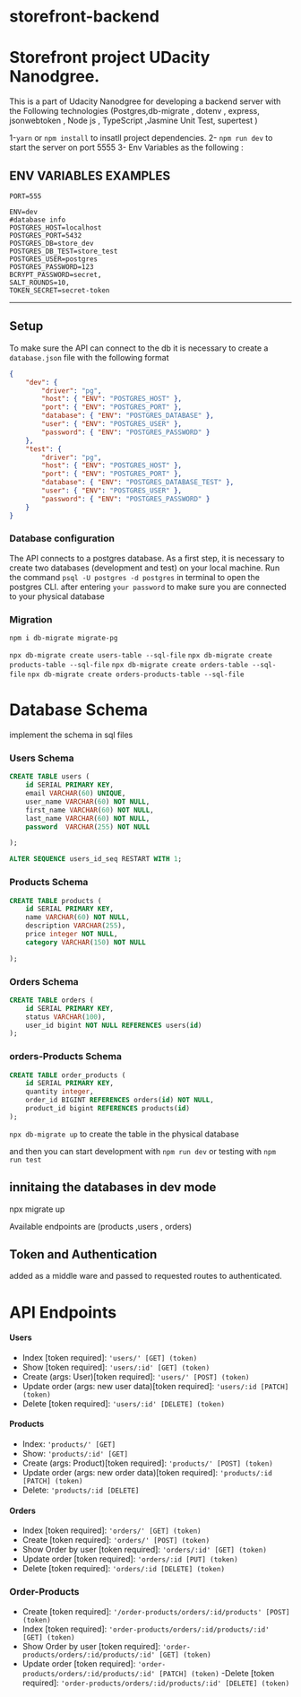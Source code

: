 # storefront-backend

# Storefront project UDacity Nanodgree.

This is a part of Udacity Nanodgree for developing a backend server with the Following technologies (Postgres,db-migrate , dotenv , express, jsonwebtoken , Node js , TypeScript ,Jasmine Unit Test, supertest )

1-`yarn` or `npm install` to insatll project dependencies.
2- `npm run dev` to start the server on port 5555
3- Env Variables as the following :

## ENV VARIABLES EXAMPLES

```
PORT=555

ENV=dev
#database info
POSTGRES_HOST=localhost
POSTGRES_PORT=5432
POSTGRES_DB=store_dev
POSTGRES_DB_TEST=store_test
POSTGRES_USER=postgres
POSTGRES_PASSWORD=123
BCRYPT_PASSWORD=secret,
SALT_ROUNDS=10,
TOKEN_SECRET=secret-token
```

---

## Setup

To make sure the API can connect to the db it is necessary to create a `database.json` file with the following format

```json
{
    "dev": {
        "driver": "pg",
        "host": { "ENV": "POSTGRES_HOST" },
        "port": { "ENV": "POSTGRES_PORT" },
        "database": { "ENV": "POSTGRES_DATABASE" },
        "user": { "ENV": "POSTGRES_USER" },
        "password": { "ENV": "POSTGRES_PASSWORD" }
    },
    "test": {
        "driver": "pg",
        "host": { "ENV": "POSTGRES_HOST" },
        "port": { "ENV": "POSTGRES_PORT" },
        "database": { "ENV": "POSTGRES_DATABASE_TEST" },
        "user": { "ENV": "POSTGRES_USER" },
        "password": { "ENV": "POSTGRES_PASSWORD" }
    }
}
```

### Database configuration

The API connects to a postgres database. As a first step, it is necessary to create two databases (development and test) on your local machine. Run the command `psql -U postgres -d postgres` in terminal to open the postgres CLI. after entering `your password` to make sure you are connected to your physical database

### Migration

`npm i db-migrate migrate-pg`

`npx db-migrate create users-table --sql-file`
`npx db-migrate create products-table --sql-file`
`npx db-migrate create orders-table --sql-file`
`npx db-migrate create orders-products-table --sql-file`

# Database Schema

implement the schema in sql files

### Users Schema

```sql
CREATE TABLE users (
    id SERIAL PRIMARY KEY,
    email VARCHAR(60) UNIQUE,
    user_name VARCHAR(60) NOT NULL,
    first_name VARCHAR(60) NOT NULL,
    last_name VARCHAR(60) NOT NULL,
    password  VARCHAR(255) NOT NULL

);

ALTER SEQUENCE users_id_seq RESTART WITH 1;
```

### Products Schema

```sql
CREATE TABLE products (
    id SERIAL PRIMARY KEY,
    name VARCHAR(60) NOT NULL,
    description VARCHAR(255),
    price integer NOT NULL,
    category VARCHAR(150) NOT NULL

);
```

### Orders Schema

```sql
CREATE TABLE orders (
    id SERIAL PRIMARY KEY,
    status VARCHAR(100),
    user_id bigint NOT NULL REFERENCES users(id)
);
```

### orders-Products Schema

```sql
CREATE TABLE order_products (
    id SERIAL PRIMARY KEY,
    quantity integer,
    order_id BIGINT REFERENCES orders(id) NOT NULL,
    product_id bigint REFERENCES products(id)
);
```

`npx db-migrate up` to create the table in the physical database

and then you can start development with `npm run dev` or testing with `npm run test`

## innitaing the databases in dev mode

npx migrate up

Available endpoints are (products ,users , orders)

## Token and Authentication

added as a middle ware and passed to requested routes to authenticated.

# API Endpoints

#### Users

-   Index [token required]: `'users/' [GET] (token)`
-   Show [token required]: `'users/:id' [GET] (token)`
-   Create (args: User)[token required]: `'users/' [POST] (token)`
-   Update order (args: new user data)[token required]: `'users/:id [PATCH] (token)`
-   Delete [token required]: `'users/:id' [DELETE] (token)`

#### Products

-   Index: `'products/' [GET]`
-   Show: `'products/:id' [GET]`
-   Create (args: Product)[token required]: `'products/' [POST] (token)`
-   Update order (args: new order data)[token required]: `'products/:id [PATCH] (token)`
-   Delete: `'products/:id [DELETE]`

#### Orders

-   Index [token required]: `'orders/' [GET] (token)`
-   Create [token required]: `'orders/' [POST] (token)`
-   Show Order by user [token required]: `'orders/:id' [GET] (token)`
-   Update order [token required]: `'orders/:id [PUT] (token)`
-   Delete [token required]: `'orders/:id [DELETE] (token)`

### Order-Products

-   Create [token required]: `'/order-products/orders/:id/products' [POST] (token)`
-   Index [token required]: `'order-products/orders/:id/products/:id' [GET] (token)`
-   Show Order by user [token required]: `'order-products/orders/:id/products/:id' [GET] (token)`
-   Update order [token required]: `'order-products/orders/:id/products/:id' [PATCH] (token)`
    -Delete [token required]: `'order-products/orders/:id/products/:id' [DELETE] (token)`
